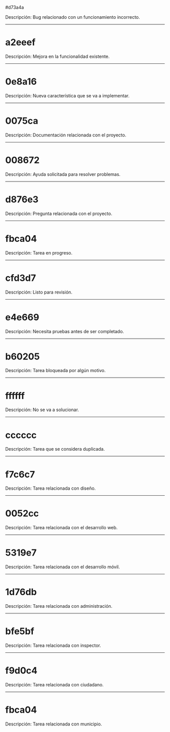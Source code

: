 #d73a4a

Descripción: Bug relacionado con un funcionamiento incorrecto.

---

# a2eeef

Descripción: Mejora en la funcionalidad existente.

---

# 0e8a16

Descripción: Nueva característica que se va a implementar.

---

# 0075ca

Descripción: Documentación relacionada con el proyecto.

---

# 008672

Descripción: Ayuda solicitada para resolver problemas.

---

# d876e3

Descripción: Pregunta relacionada con el proyecto.

---

# fbca04

Descripción: Tarea en progreso.

---

# cfd3d7

Descripción: Listo para revisión.

---

# e4e669

Descripción: Necesita pruebas antes de ser completado.

---

# b60205

Descripción: Tarea bloqueada por algún motivo.

---

# ffffff

Descripción: No se va a solucionar.

---

# cccccc

Descripción: Tarea que se considera duplicada.

---

# f7c6c7

Descripción: Tarea relacionada con diseño.

---

# 0052cc

Descripción: Tarea relacionada con el desarrollo web.

---

# 5319e7

Descripción: Tarea relacionada con el desarrollo móvil.

---

# 1d76db

Descripción: Tarea relacionada con administración.

---

# bfe5bf

Descripción: Tarea relacionada con inspector.

---

# f9d0c4

Descripción: Tarea relacionada con ciudadano.

---

# fbca04

Descripción: Tarea relacionada con municipio.
